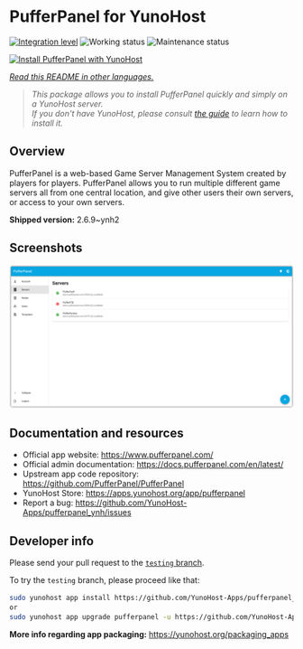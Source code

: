<!--
N.B.: This README was automatically generated by <https://github.com/YunoHost/apps/tree/master/tools/readme_generator>
It shall NOT be edited by hand.
-->

# PufferPanel for YunoHost

[![Integration level](https://apps.yunohost.org/badge/integration/pufferpanel)](https://ci-apps.yunohost.org/ci/apps/pufferpanel/)
![Working status](https://apps.yunohost.org/badge/state/pufferpanel)
![Maintenance status](https://apps.yunohost.org/badge/maintained/pufferpanel)

[![Install PufferPanel with YunoHost](https://install-app.yunohost.org/install-with-yunohost.svg)](https://install-app.yunohost.org/?app=pufferpanel)

*[Read this README in other languages.](./ALL_README.md)*

> *This package allows you to install PufferPanel quickly and simply on a YunoHost server.*  
> *If you don't have YunoHost, please consult [the guide](https://yunohost.org/install) to learn how to install it.*

## Overview

PufferPanel is a web-based Game Server Management System created by players for players. PufferPanel allows you to run multiple different game servers all from one central location, and give other users their own servers, or access to your own servers.


**Shipped version:** 2.6.9~ynh2

## Screenshots

![Screenshot of PufferPanel](./doc/screenshots/serverlist.png)

## Documentation and resources

- Official app website: <https://www.pufferpanel.com/>
- Official admin documentation: <https://docs.pufferpanel.com/en/latest/>
- Upstream app code repository: <https://github.com/PufferPanel/PufferPanel>
- YunoHost Store: <https://apps.yunohost.org/app/pufferpanel>
- Report a bug: <https://github.com/YunoHost-Apps/pufferpanel_ynh/issues>

## Developer info

Please send your pull request to the [`testing` branch](https://github.com/YunoHost-Apps/pufferpanel_ynh/tree/testing).

To try the `testing` branch, please proceed like that:

```bash
sudo yunohost app install https://github.com/YunoHost-Apps/pufferpanel_ynh/tree/testing --debug
or
sudo yunohost app upgrade pufferpanel -u https://github.com/YunoHost-Apps/pufferpanel_ynh/tree/testing --debug
```

**More info regarding app packaging:** <https://yunohost.org/packaging_apps>
